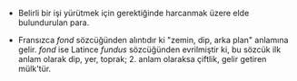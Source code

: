 - Belirli bir işi yürütmek için gerektiğinde harcanmak üzere elde bulundurulan para. 

- Fransızca *fond* sözcüğünden alıntıdır ki "zemin, dip, arka plan" anlamına gelir. *fond* ise Latince *fundus* sözcüğünden evrilmiştir ki, bu sözcük ilk anlam olarak dip, yer, toprak; 2. anlam olaraksa çiftlik, gelir getiren mülk'tür.  